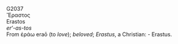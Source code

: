 G2037  
Ἔραστος  
Erastos  
*er‘-as-tos*  
From ἐράω eraō (to *love*); *beloved*; *Erastus*, a Christian: -
Erastus.  
